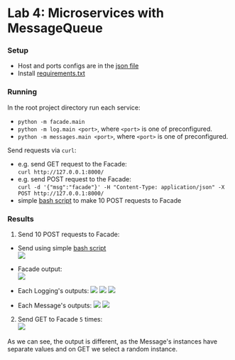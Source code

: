 # Lab 4: Microservices with MessageQueue


### Setup

- Host and ports configs are in the [json file](services_config.json)
- Install [requirements.txt](requirements.txt)


### Running

In the root project directory run each service:
- `python -m facade.main`
- `python -m log.main <port>`, where `<port>` is one of preconfigured.
- `python -m messages.main <port>`, where `<port>` is one of preconfigured.

Send requests via `curl`:
- e.g. send GET request to the Facade:  
    `curl http://127.0.0.1:8000/`
- e.g. send POST request to the Facade:  
    `curl -d '{"msg":"facade"}' -H "Content-Type: application/json" -X POST http://127.0.0.1:8000/`
- simple [bash script](post_10.bash) to make 10 POST requests to Facade


### Results

1. Send 10 POST requests to Facade:  

- Send using simple [bash script](post_10.bash)    
![](https://i.imgur.com/3HtHQZo.png)


- Facade output:  
![](https://i.imgur.com/M06fGnJ.png)


- Each Logging's outputs:
![](https://i.imgur.com/fugFCcN.png)
![](https://i.imgur.com/s5E3X9Z.png)
![](https://i.imgur.com/gZx5S84.png)


- Each Message's outputs:
![](https://i.imgur.com/trGXdQ0.png)
![](https://i.imgur.com/nFhj6Mj.png)


2. Send GET to Facade `5` times:  
![](https://i.imgur.com/6JWDfDJ.png)

As we can see, the output is different, as the Message's instances have separate values and on GET we select a random instance.